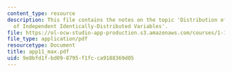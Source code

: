 ```yaml
---
content_type: resource
description: This file contains the notes on the topic 'Distribution of the Maximum
  of Independent Identically-Distributed Variables'.
file: https://ol-ocw-studio-app-production.s3.amazonaws.com/courses/1-151-probability-and-statistics-in-engineering-spring-2005/9e8bfd1fbd098795f1fcca9188369d05_app11_max.pdf
file_type: application/pdf
resourcetype: Document
title: app11_max.pdf
uid: 9e8bfd1f-bd09-8795-f1fc-ca9188369d05
---
```


